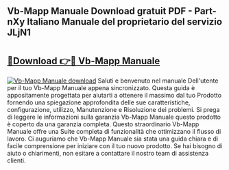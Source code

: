## Vb-Mapp Manuale Download gratuit PDF - Part-nXy Italiano Manuale del proprietario del servizio JLjN1

# <h2><a href="http://dfbjxwn.blite.top/?on=Vb-Mapp+Manuale">🔗Download 👉🔴 Vb-Mapp Manuale</a></h2>

[![Vb-Mapp Manuale download](https://i.imgur.com/lujVjoI.png)](http://dfbjxwn.blite.top/?on=Vb-Mapp+Manuale)
Saluti e benvenuto nel manuale Dell'utente per il tuo Vb-Mapp Manuale appena sincronizzato. Questa guida è appositamente progettata per aiutarti a ottenere il massimo dal tuo Prodotto fornendo una spiegazione approfondita delle sue caratteristiche, configurazione, utilizzo, Manutenzione e Risoluzione dei problemi. Si prega di leggere le informazioni sulla garanzia Vb-Mapp Manuale questo prodotto è coperto da una garanzia completa. Questo straordinario Vb-Mapp Manuale offre una Suite completa di funzionalità che ottimizzano il flusso di lavoro. Ci auguriamo che Vb-Mapp Manuale sia stata una guida chiara e di facile comprensione per iniziare con il tuo nuovo prodotto. Se hai bisogno di aiuto o chiarimenti, non esitare a contattare il nostro team di assistenza clienti.
